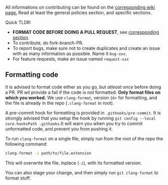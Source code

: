 All informations on contributing can be found on the [corresponding wiki page.](https://github.com/iScsc/wiresmash/wiki/Contributing) Read at least the general policies section, and specific sections. 

Quick TLDR:
- **FORMAT CODE BEFORE DOING A PULL REQUEST**, see [corresponding section](#formatting-code).
- To contribute, do fork-branch-PR.
- To report bugs, make sure not to create duplicates and create an issue with as many information as possible. Name it `bug-xxx`.
- For feature requests, make an issue named `request-xxx`

## Formatting code<a name="formatting"></a>

It is advised to format code either as you go, but *atleast once* before doing a PR. PR wil provide a fail if the code is not formatted. **Only format files on which you worked.** We use `clang-format`, version `16+` for formatting, and the file is already in the repo (`.clang-format` in root).

A pre-commit hook for formatting is provided in `.githooks/pre-commit`. It is strongly advised that you setup the hook by running `git config --local core.hooksPath .githooks`.It will warn you when you try to commit unformatted code, and prevent you from pushing it.

To run `clang-format` on a single file, simply run from the root of the repo the following command:
```bash
clang-format -i path/to/file.extension
```
This will overwrite the file, inplace (`-i`), with its formatted version.

You can also stage your change, and then simply run `git clang-format` to format stuff.
